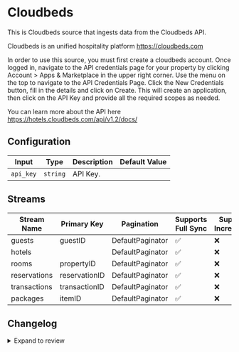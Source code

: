# Cloudbeds
This is Cloudbeds source that ingests data from the Cloudbeds API.

Cloudbeds is an unified hospitality platform https://cloudbeds.com

In order to use this source, you must first create a cloudbeds account. Once logged in, navigate to the API credentials page for your property by clicking Account > Apps & Marketplace in the upper right corner.  Use the menu on the top to navigate to the API Credentials Page. Click the New Credentials button, fill in the details and click on Create. This will create an application, then click on the API Key and provide all the required scopes as needed. 

You can learn more about the API here https://hotels.cloudbeds.com/api/v1.2/docs/

## Configuration

| Input | Type | Description | Default Value |
|-------|------|-------------|---------------|
| `api_key` | `string` | API Key.  |  |

## Streams
| Stream Name | Primary Key | Pagination | Supports Full Sync | Supports Incremental |
|-------------|-------------|------------|---------------------|----------------------|
| guests | guestID | DefaultPaginator | ✅ |  ❌  |
| hotels |  | DefaultPaginator | ✅ |  ❌  |
| rooms | propertyID | DefaultPaginator | ✅ |  ❌  |
| reservations | reservationID | DefaultPaginator | ✅ |  ❌  |
| transactions | transactionID | DefaultPaginator | ✅ |  ❌  |
| packages | itemID | DefaultPaginator | ✅ |  ❌  |

## Changelog

<details>
  <summary>Expand to review</summary>

| Version          | Date              | Pull Request | Subject        |
|------------------|-------------------|--------------|----------------|
| 0.0.22 | 2025-05-10 | [60033](https://github.com/airbytehq/airbyte/pull/60033) | Update dependencies |
| 0.0.21 | 2025-05-03 | [59447](https://github.com/airbytehq/airbyte/pull/59447) | Update dependencies |
| 0.0.20 | 2025-04-26 | [58901](https://github.com/airbytehq/airbyte/pull/58901) | Update dependencies |
| 0.0.19 | 2025-04-19 | [58324](https://github.com/airbytehq/airbyte/pull/58324) | Update dependencies |
| 0.0.18 | 2025-04-12 | [57795](https://github.com/airbytehq/airbyte/pull/57795) | Update dependencies |
| 0.0.17 | 2025-04-05 | [57253](https://github.com/airbytehq/airbyte/pull/57253) | Update dependencies |
| 0.0.16 | 2025-03-29 | [56541](https://github.com/airbytehq/airbyte/pull/56541) | Update dependencies |
| 0.0.15 | 2025-03-22 | [55964](https://github.com/airbytehq/airbyte/pull/55964) | Update dependencies |
| 0.0.14 | 2025-03-08 | [55278](https://github.com/airbytehq/airbyte/pull/55278) | Update dependencies |
| 0.0.13 | 2025-03-01 | [54981](https://github.com/airbytehq/airbyte/pull/54981) | Update dependencies |
| 0.0.12 | 2025-02-22 | [54443](https://github.com/airbytehq/airbyte/pull/54443) | Update dependencies |
| 0.0.11 | 2025-02-15 | [53706](https://github.com/airbytehq/airbyte/pull/53706) | Update dependencies |
| 0.0.10 | 2025-02-08 | [53350](https://github.com/airbytehq/airbyte/pull/53350) | Update dependencies |
| 0.0.9 | 2025-02-01 | [52804](https://github.com/airbytehq/airbyte/pull/52804) | Update dependencies |
| 0.0.8 | 2025-01-25 | [52335](https://github.com/airbytehq/airbyte/pull/52335) | Update dependencies |
| 0.0.7 | 2025-01-18 | [51660](https://github.com/airbytehq/airbyte/pull/51660) | Update dependencies |
| 0.0.6 | 2025-01-11 | [51074](https://github.com/airbytehq/airbyte/pull/51074) | Update dependencies |
| 0.0.5 | 2024-12-28 | [50555](https://github.com/airbytehq/airbyte/pull/50555) | Update dependencies |
| 0.0.4 | 2024-12-21 | [49992](https://github.com/airbytehq/airbyte/pull/49992) | Update dependencies |
| 0.0.3 | 2024-12-14 | [49487](https://github.com/airbytehq/airbyte/pull/49487) | Update dependencies |
| 0.0.2 | 2024-12-12 | [48925](https://github.com/airbytehq/airbyte/pull/48925) | Update dependencies |
| 0.0.1 | 2024-10-31 | | Initial release by [@aazam-gh](https://github.com/aazam-gh) via Connector Builder |

</details>
